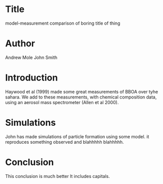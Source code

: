 # Title

model-measurement comparison 
of boring title of thing

# Author
Andrew Mole
John Smith

# Introduction

Haywood et al (1999) made some great measurements of BBOA over tyhe sahara.
We add to these measurements, with chemical composition data, using an aerosol mass spectrometer (Allen et al 2000).

# Simulations


John has made simulations of particle formation using some model.
it reproduces something observed and blahhhhh blahhhhh.

# Conclusion

This conclusion is much better
It includes capitals.